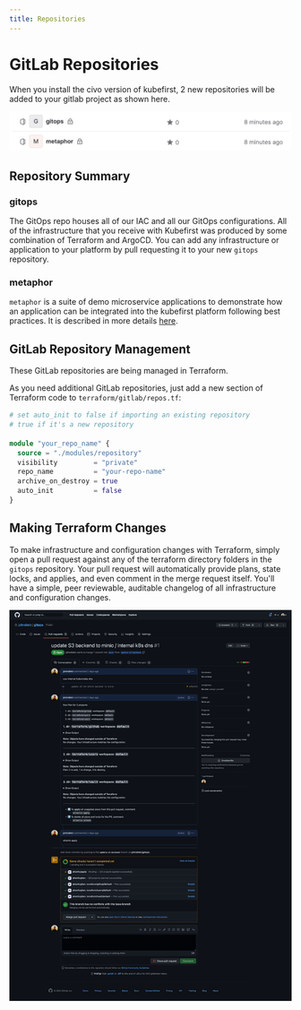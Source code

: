 ```yaml
---
title: Repositories
---
```


# GitLab Repositories

When you install the civo version of kubefirst, 2 new repositories will be added to your gitlab project as shown here.

![GitLab repositories](../../../img/common/gitlab/repositories.png)

## Repository Summary

### gitops

The GitOps repo houses all of our IAC and all our GitOps configurations. All of the infrastructure that you receive with Kubefirst was produced by some combination of Terraform and ArgoCD. You can add any infrastructure or application to your platform by pull requesting it to your new `gitops` repository.

### metaphor

`metaphor` is a suite of demo microservice applications to demonstrate how an application can be integrated into the kubefirst platform following best practices. It is described in more details [here](../../../explore/metaphor.md).

## GitLab Repository Management

These GitLab repositories are being managed in Terraform.
<!-- TODO: 2.0 - check path on next line -->
As you need additional GitLab repositories, just add a new section of Terraform code to `terraform/gitlab/repos.tf`:

<!-- TODO: 2.0 - check repo example -->
```terraform
# set auto_init to false if importing an existing repository
# true if it's a new repository

module "your_repo_name" {
  source = "./modules/repository"
  visibility         = "private"
  repo_name          = "your-repo-name"
  archive_on_destroy = true
  auto_init          = false
}
```

## Making Terraform Changes

To make infrastructure and configuration changes with Terraform, simply open a pull request against any of the terraform directory folders in the `gitops` repository. Your pull request will automatically provide plans, state locks, and applies, and even comment in the merge request itself. You'll have a simple, peer reviewable, auditable changelog of all infrastructure and configuration changes.

<!-- TODO: 2.0 - get gitlab image -->
![Atlantis GitLab](../../../img/kubefirst/local/atlantis.png)
